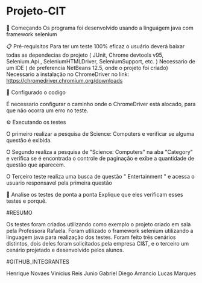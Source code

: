 ﻿# Projeto-CIT

🚀 Começando
Os programa foi desenvolvido usando a linguágem java com framework selenium

📋 Pré-requisitos
Para ter um teste 100% eficaz o usuário deverá baixar todas as dependecias do projeto ( JUnit, Chrome devtools v95, Selenium.Api , SeleniumHTMLDriver, SeleniumSupport, etc. ) 
Necessario de um IDE ( de preferencia NetBeans 12.5, onde o projeto foi criado) 
Necessario a instalação no ChromeDriver no link: https://chromedriver.chromium.org/downloads

🔧 Configurado o codigo
 
É necessario configurar o caminho onde o ChromeDriver está alocado, para que não ocorra um  erro no teste.


⚙️ Executando os testes


O primeiro realizar a pesquisa de Science: Computers e verificar se alguma questão é exibida. 

O Segundo realiza a pesquisa de "Science: Computers" na aba "Category" e verifica se é encontrada o controle de paginação e exibe a quantidade de questão que aparecem.

O Terceiro teste realiza uma busca de questão " Entertainment " e acessa o usuario responsavel pela primeira questão

🔩 Analise os testes de ponta a ponta
Explique que eles verificam esses testes e porquê.


#RESUMO

Os testes foram criados utilizando como exemplo o projeto criado em sala pela Professora Rafaela.
Foram utilizado o framework selenium utilizando a linguagem java para realização dos testes. Foram feito três cenários distintos, 
dois deles foram solicitados pela empresa CI&T, e o terceiro um cenário projetado e desenvolvido pelos alunos.

#GITHUB_INTEGRANTES

Henrique Novaes 
Vinícius Reis 
Junio Gabriel 
Diego Amancio 
Lucas Marques 
